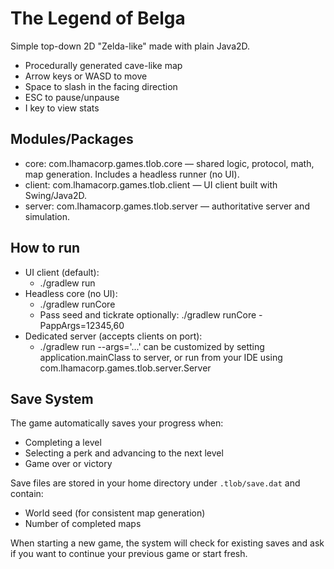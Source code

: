 # The Legend of Belga

Simple top-down 2D "Zelda-like" made with plain Java2D.

- Procedurally generated cave-like map
- Arrow keys or WASD to move
- Space to slash in the facing direction
- ESC to pause/unpause
- I key to view stats

## Modules/Packages
- core: com.lhamacorp.games.tlob.core — shared logic, protocol, math, map generation. Includes a headless runner (no UI).
- client: com.lhamacorp.games.tlob.client — UI client built with Swing/Java2D.
- server: com.lhamacorp.games.tlob.server — authoritative server and simulation.

## How to run
- UI client (default):
  - ./gradlew run
- Headless core (no UI):
  - ./gradlew runCore
  - Pass seed and tickrate optionally: ./gradlew runCore -PappArgs=12345,60
- Dedicated server (accepts clients on port):
  - ./gradlew run --args='...' can be customized by setting application.mainClass to server, or run from your IDE using com.lhamacorp.games.tlob.server.Server

## Save System
The game automatically saves your progress when:
- Completing a level
- Selecting a perk and advancing to the next level
- Game over or victory

Save files are stored in your home directory under `.tlob/save.dat` and contain:
- World seed (for consistent map generation)
- Number of completed maps

When starting a new game, the system will check for existing saves and ask if you want to continue your previous game or start fresh.
